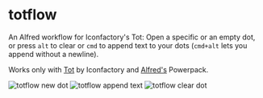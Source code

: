 # totflow

An Alfred workflow for Iconfactory​'s Tot: Open a specific or an empty dot, or press `alt` to clear or `cmd` to append text to your dots (`cmd+alt` lets you append without a newline).

Works only with [Tot](https://tot.rocks) by Iconfactory and [Alfred's](https://www.alfredapp.com) Powerpack.

![totflow new dot](http://kudusch.de/files/totflow_new.png)
![totflow append text](http://kudusch.de/files/totflow_append.png)
![totflow clear dot](http://kudusch.de/files/totflow_clear.png)
